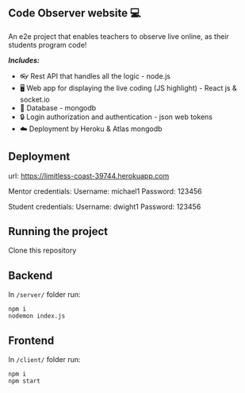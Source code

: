 ## Code Observer website 💻


An e2e project that enables teachers to observe live online, as their students program code!

***Includes:***
* 👓 Rest API that handles all the logic - node.js
* 🖥 Web app for displaying the live coding (JS highlight) - React js & socket.io
* 💾 Database - mongodb
* 🔒 Login authorization and authentication - json web tokens
* ☁️ Deployment by Heroku & Atlas mongodb

## Deployment
url: https://limitless-coast-39744.herokuapp.com

Mentor credentials:
Username: michael1
Password: 123456

Student credentials:
Username: dwight1
Password: 123456

## Running the project
Clone this repository

## Backend
In `/server/` folder run:
```
npm i
nodemon index.js
```

## Frontend
In `/client/` folder run:

```
npm i
npm start
```
